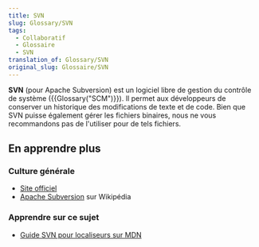 ```yaml
---
title: SVN
slug: Glossary/SVN
tags:
  - Collaboratif
  - Glossaire
  - SVN
translation_of: Glossary/SVN
original_slug: Glossaire/SVN
---
```

**SVN** (pour Apache Subversion) est un logiciel libre de gestion du contrôle de système  ({{Glossary("SCM")}}). Il permet aux développeurs de conserver un historique des modifications de texte et de code. Bien que SVN puisse également gérer les fichiers binaires, nous ne vous recommandons pas de l'utiliser pour de tels fichiers.

## En apprendre plus

### Culture générale

- [Site officiel](https://subversion.apache.org/)
- [Apache Subversion](https://fr.wikipedia.org/wiki/Apache_Subversion) sur Wikipédia

### Apprendre sur ce sujet

- [Guide SVN pour localiseurs sur MDN](/fr/docs/Mozilla/Localization/SVN_guide_for_localizers)
